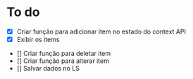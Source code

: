 # To do

- [X] Criar função para adicionar item no estado do context API
- [X] Exibir os items
- [] Criar função para deletar item
- [] Criar função para alterar item
- [] Salvar dados no LS
